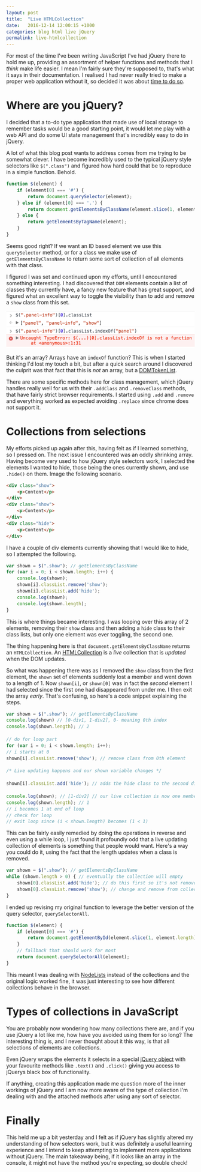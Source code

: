 ```yaml
---
layout: post
title:  "Live HTMLCollection"
date:   2016-12-14 12:00:15 +1000
categories: blog html live jQuery
permalink: live-htmlcollection
---
```

For most of the time I've been writing JavaScript I've had jQuery there to hold me up, providing an assortment of helper functions and methods that I _think_ make life easier. I mean I'm fairly sure they're supposed to, that's what it says in their documentation. I realised I had never really tried to make a proper web application without it, so decided it was about [time to do so](https://dayvidwhy.github.io/local-to-do/).

# Where are you jQuery?
I decided that a to-do type application that made use of local storage to remember tasks would be a good starting point, it would let me play with a web API and do some UI state management that's incredibly easy to do in jQuery. 

A lot of what this blog post wants to address comes from me trying to be somewhat clever. I have become incredibly used to the typical jQuery style selectors like `$(".class")` and figured how hard could that be to reproduce in a simple function. Behold.

```javascript
function $(element) {
    if (element[0] === '#') {
        return document.querySelector(element);
    } else if (element[0] === '.') {
        return document.getElementsByClassName(element.slice(1, element.length));
    } else {
        return getElementsByTagName(element);
    }
}
```

Seems good right? If we want an ID based element we use this `querySelector` method, or for a class we make use of `getElementsByClassName` to return some sort of collection of all elements with that class.

I figured I was set and continued upon my efforts, until I encountered something interesting. I had discovered that `DOM` elements contain a list of classes they currently have, a fancy new feature that has great support, and figured what an excellent way to toggle the visibility than to add and remove a `show` class from this set.

![Error from indexOf](images/htmlcollection-error.png "Error from indexOf")

But it's an array? Arrays have an `indexOf` function? This is when I started thinking I'd lost my touch a bit, but after a quick search around I discovered the culprit was that fact that this is _not_ an array, but a [DOMTokenList](https://developer.mozilla.org/en/docs/Web/API/DOMTokenList). 

There are some specific methods here for class management, which jQuery handles really well for us with their `.addClass` and `.removeClass` methods, that have fairly strict browser requirements. I started using `.add` and `.remove` and everything worked as expected avoiding `.replace` since chrome does not support it.

# Collections from selections
My efforts picked up again after this, having felt as if I learned something, so I pressed on. The next issue I encountered was an oddly shrinking array. Having become very used to how jQuery style selectors work, I selected the elements I wanted to hide, those being the ones currently shown, and use `.hide()` on them. Image the following scenario.

```html
<div class="show">
    <p>Content</p>
</div>
<div class="show">
    <p>Content</p>
</div>
<div class="hide">
    <p>Content</p>
</div>
```

I have a couple of div elements currently showing that I would like to hide, so I attempted the following.

```javascript
var shown = $(".show"); // getElementsByClassName
for (var i = 0; i < shown.length; i++) {
    console.log(shown);
    shown[i].classList.remove('show');
    shown[i].classList.add('hide');
    console.log(shown);
    console.log(shown.length);
}
```

This is where things became interesting. I was looping over this array of 2 elements, removing their `show` class and then adding a `hide` class to their class lists, but only one element was ever toggling, the second one. 

The thing happening here is that `document.getElementsByClassName` returns an `HTMLCollection`. An [HTMLCollection](https://developer.mozilla.org/en/docs/Web/API/HTMLCollection) is a _live_ collection that is _updated_ when the DOM updates. 

So what was happening there was as I removed the `show` class from the first element, the `shown` set of elements suddenly lost a member and went down to a length of 1. Now `shown[i]`, or `shown[0]` was in fact the _second_ element I had selected since the first one had disappeared from under me. I then exit the array _early_. That's confusing, so here's a code snippet explaining the steps.

```js
var shown = $(".show"); // getElementsByClassName
console.log(shown) // [0-div1, 1-div2], 0- meaning 0th index
console.log(shown.length); // 2

// do for loop part
for (var i = 0; i < shown.length; i++);
// i starts at 0
shown[i].classList.remove('show'); // remove class from 0th element

/* Live updating happens and our shown variable changes */

shown[i].classList.add('hide'); // adds the hide class to the second div

console.log(shown); // [1-div2] // our live collection is now one member shorter
console.log(shown.length); // 1
// i becomes 1 at end of loop
// check for loop
// exit loop since (i < shown.length) becomes (1 < 1)
```

This can be fairly easily remedied by doing the operations in reverse and even using a while loop, I just found it profoundly odd that a live updating collection of elements is something that people would want. Here's a way you could do it, using the fact that the length updates when a class is removed.

```javascript
var shown = $(".show"); // getElementsByClassName
while (shown.length > 0) { // eventually the collection will empty
    shown[0].classList.add('hide'); // do this first so it's not removed
    shown[0].classList.remove('show'); // change and remove from collection
}
```

I ended up revising my original function to leverage the better version of the query selector, `querySelectorAll`.

```javascript
function $(element) {
    if (element[0] === '#') {
        return document.getElementById(element.slice(1, element.length));
    }
    // fallback that should work for most
    return document.querySelectorAll(element);
}
```

This meant I was dealing with [NodeLists](https://developer.mozilla.org/en/docs/Web/API/NodeList) instead of the collections and the original logic worked fine, it was just interesting to see how different collections behave in the browser.

# Types of collections in JavaScript
You are probably now wondering how many collections there are, and if you use jQuery a lot like me, how have you avoided using them for so long? The interesting thing is, and I never thought about it this way, is that all selections of elements are collections. 

Even jQuery wraps the elements it selects in a special [jQuery object](https://learn.jquery.com/using-jquery-core/jquery-object/) with your favourite methods like `.text()` and `.click()` giving you access to jQuerys black box of functionality.

If anything, creating this application made me question more of the inner workings of jQuery and I am now more aware of the type of collection I'm dealing with and the attached methods after using any sort of selector.

# Finally
This held me up a bit yesterday and I felt as if jQuery has slightly altered my understanding of how selectors work, but it was definitely a useful learning experience and I intend to keep attempting to implement more applications without jQuery. The main takeaway being, if it looks like an array in the console, it might not have the method you're expecting, so double check!